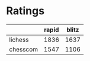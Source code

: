 # Ratings

|          | rapid | blitz |
|----------|-------|-------|
| lichess  | 1836 | 1637 |
| chesscom | 1547 | 1106 |
